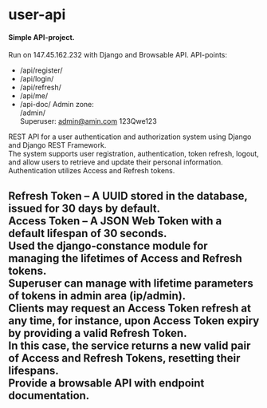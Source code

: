 # user-api
#### Simple API-project.
Run on 147.45.162.232 with Django and Browsable API.
API-points:
- /api/register/
- /api/login/
- /api/refresh/
- /api/me/
- /api-doc/
Admin zone:<br>
/admin/<br>
Superuser: admin@amin.com 123Qwe123

REST API for a user authentication and authorization system using Django and Django REST Framework.<br>
The system supports user registration, authentication, token refresh, logout, and allow users to retrieve and update their personal information.<br>
Authentication utilizes Access and Refresh tokens.<br>

Refresh Token – A UUID stored in the database, issued for 30 days by default.<br>
Access Token – A JSON Web Token with a default lifespan of 30 seconds.<br>
Used the django-constance module for managing the lifetimes of Access and Refresh tokens.<br>
Superuser can manage with lifetime parameters of tokens in admin area (ip/admin).<br>
Clients may request an Access Token refresh at any time, for instance, upon Access Token expiry by providing a valid Refresh Token.<br>
In this case, the service returns a new valid pair of Access and Refresh Tokens, resetting their lifespans.<br>
Provide a browsable API with endpoint documentation.<br>
--------------
